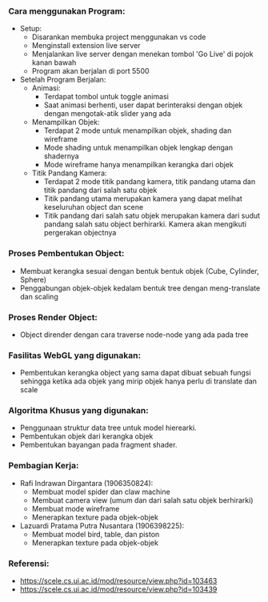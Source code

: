 ### Cara menggunakan Program:
- Setup:
    - Disarankan membuka project menggunakan vs code
    - Menginstall extension live server
    - Menjalankan live server dengan menekan tombol 'Go Live' di pojok kanan bawah
    - Program akan berjalan di port 5500
- Setelah Program Berjalan:
    - Animasi:
        - Terdapat tombol untuk toggle animasi
        - Saat animasi berhenti, user dapat berinteraksi dengan objek dengan mengotak-atik slider yang ada
    - Menampilkan Objek:
        - Terdapat 2 mode untuk menampilkan objek, shading dan wireframe
        - Mode shading untuk menampilkan objek lengkap dengan shadernya
        - Mode wireframe hanya menampilkan kerangka dari objek
    - Titik Pandang Kamera:
        - Terdapat 2 mode titik pandang kamera, titik pandang utama dan titik pandang dari salah satu objek
        - Titik pandang utama merupakan kamera yang dapat melihat keseluruhan object dan scene
        - Titik pandang dari salah satu objek merupakan kamera dari sudut pandang salah satu object berhirarki. Kamera akan mengikuti pergerakan objectnya

### Proses Pembentukan Object:
- Membuat kerangka sesuai dengan bentuk bentuk objek (Cube, Cylinder, Sphere)
- Penggabungan objek-objek kedalam bentuk tree dengan meng-translate dan scaling

### Proses Render Object:
- Object dirender dengan cara traverse node-node yang ada pada tree

### Fasilitas WebGL yang digunakan:
- Pembentukan kerangka object yang sama dapat dibuat sebuah fungsi sehingga ketika ada objek yang mirip objek hanya perlu di translate dan scale

### Algoritma Khusus yang digunakan:
- Penggunaan struktur data tree untuk model hierearki.
- Pembentukan objek dari kerangka objek
- Pembentukan bayangan pada fragment shader.

### Pembagian Kerja:
- Rafi Indrawan Dirgantara (1906350824):
    - Membuat model spider dan claw machine
    - Membuat camera view (umum dan dari salah satu objek berhirarki)
    - Membuat mode wireframe
    - Menerapkan texture pada objek-objek 
- Lazuardi Pratama Putra Nusantara (1906398225):
    - Membuat model bird, table, dan piston
    - Menerapkan texture pada objek-objek

### Referensi:
- https://scele.cs.ui.ac.id/mod/resource/view.php?id=103463
- https://scele.cs.ui.ac.id/mod/resource/view.php?id=103439